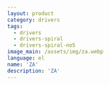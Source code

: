 ```yaml
---
layout: product
category: drivers
tags:
  - drivers
  - drivers-spiral
  - drivers-spiral-no5
image_main: /assets/img/za.webp
language: el
name: 'ZA'
description: 'ZA'
---
```

